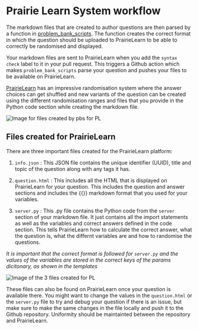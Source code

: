 # Prairie Learn System workflow

The markdown files that are created to author questions are then parsed by a function in [problem_bank_scripts](https://github.com/open-resources/problem_bank_scripts). The function creates the correct format in which the question should be uploaded to PrairieLearn to be able to correctly be randomised and displayed.

Your markdown files are sent to PrairieLearn when you add the `syntax check` label to it in your pull request. This triggers a Github action which makes `problem_bank_scripts` parse your question and pushes your files to be available on PrairieLearn.

[PrairieLearn](https://ca.prairielearn.org/pl) has an impressive randomisation system where the answer choices can get shuffled and new variants of the question can be created using the different randomisation ranges and files that you provide in the Python code section while creating the markdown file.

![Image for files created by pbs for PL](https://user-images.githubusercontent.com/2507459/128770962-2a8b1cf7-500a-4968-ab8d-94b50cd019fc.png)

## Files created for PrairieLearn

There are three important files created for the PrairieLearn platform:

1. `info.json` : This JSON file contains the unique identifier (UUID), title and topic of the question along with any tags it has.

2. `question.html` : This includes all the HTML that is displayed on PrairieLearn for your question. This includes the question and answer sections and includes the {{}} markdown format that you used for your variables.

3. `server.py` : This .py file contains the Python code from the `server` section of your markdown file. It just contains all the import statements as well as the variables and correct answers defined in the code section. This tells PrairieLearn how to calculate the correct answer, what the question is, what the differnt variables are and how to randomise the questions.

*It is important that the correct format is followed for `server.py` and the values of the variables are stored in the correct keys of the params dicitonary, as shown in the templates*

![Image of the 3 files created for PL](https://user-images.githubusercontent.com/2507459/128770964-55a95262-6369-46fa-bec0-744ba86824b3.png)

These files can also be found on PrairieLearn once your question is available there. You might want to change the values in the `question.html` or the `server.py` file to try and debug your question if there is an issue, but make sure to make the same changes in the file locally and push it to the Github repository. Uniformity should be maintainted between the repository and PrairieLearn.